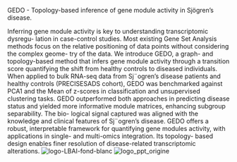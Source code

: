 GEDO - Topology-based inference of gene module activity in Sjögren’s disease.

Inferring gene module activity is key to understanding transcriptomic dysregu-
lation in case-control studies. Most existing Gene Set Analysis methods focus on
the relative positioning of data points without considering the complex geome-
try of the data.
We introduce GEDO, a graph- and topology-based method that infers gene
module activity through a transition score quantifying the shift from healthy
controls to diseased individuals. When applied to bulk RNA-seq data from
Sj¨ogren’s disease patients and healthy controls (PRECISESADS cohort), GEDO
was benchmarked against PCA1 and the Mean of z-scores in classification and
unsupervised clustering tasks.
GEDO outperformed both approaches in predicting disease status and yielded
more informative module matrices, enhancing subgroup separability. The bio-
logical signal captured was aligned with the knowledge and clinical features of
Sj¨ogren’s disease.
GEDO offers a robust, interpretable framework for quantifying gene modules
activity, with applications in single- and multi-omics integration. Its topology-
based design enables finer resolution of disease-related transcriptomic alterations.
![logo-LBAI-fond-blanc](https://github.com/user-attachments/assets/c7b8d191-680f-46ab-9ce0-277156e4f60b)
![logo_ppt_origine](https://github.com/user-attachments/assets/c847a678-c84b-47fb-a172-0bf7383d8702)

